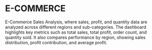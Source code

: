 # E-COMMERCE
E-Commerce Sales Analysis, where sales, profit, and quantity data are analyzed across different regions and sub-categories. The dashboard highlights key metrics such as total sales, total profit, order count, and quantity sold. It also compares performance by region, showing sales distribution, profit contribution, and average profit. 
